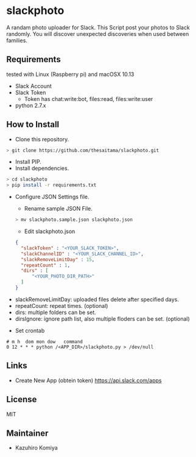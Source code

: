 # slackphoto
A randam photo uploader for Slack. This Script post your photos to Slack randomly.
You will discover unexpected discoveries when used between families.

## Requirements
tested with Linux (Raspberry pi) and macOSX 10.13

* Slack Account
* Slack Token
  + Token has chat:write:bot, files:read, files:write:user
* python 2.7.x

## How to Install
* Clone this repository.

```bash
> git clone https://github.com/thesaitama/slackphoto.git
```

* Install PIP.
* Install dependencies.

```bash
> cd slackphoto
> pip install -r requirements.txt
```

* Configure JSON Settings file.
  + Rename sample JSON File.

  ```bash
  > mv slackphoto.sample.json slackphoto.json
  ```

  + Edit slackphoto.json

  ```json
  {
    "slackToken" : "<YOUR_SLACK_TOKEN>",
    "slackChannelID" : "<YOUR_SLACK_CHANNEL_ID>",
    "slackRemoveLimitDay" : 15,
    "repeatCount" : 1,
    "dirs" : [
        "<YOUR_PHOTO_DIR_PATH>"
    ]
  }
  ```

+ slackRemoveLimitDay: uploaded files delete after specified days.
+ repeatCount: repeat times. (optional)
+ dirs: multiple folders can be set.
+ dirsIgnore: ignore path list, also multiple floders can be set. (optional)

* Set crontab

```
# m h  dom mon dow   command
0 12 * * * python /<APP_DIR>/slackphoto.py > /dev/null
```

## Links
* Create New App (obtein token)
 https://api.slack.com/apps

## License
MIT

## Maintainer
* Kazuhiro Komiya

